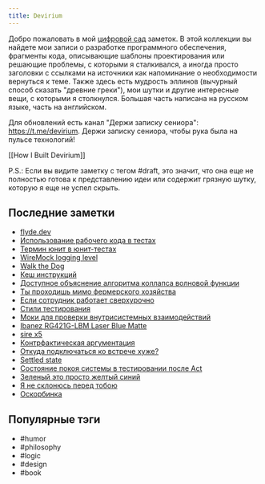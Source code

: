 ```yaml
---
title: Devirium
---
```


Добро пожаловать в мой [цифровой сад](https://maggieappleton.com/garden-history) заметок. В этой коллекции вы найдете мои записи о разработке программного обеспечения, фрагменты кода, описывающие шаблоны проектирования или решающие проблемы, с которыми я сталкивался, а иногда просто заголовки с ссылками на источники как напоминание о необходимости вернуться к теме. Также здесь есть мудрость эллинов (вычурный способ сказать "древние греки"), мои шутки и другие интересные вещи, с которыми я столкнулся. Большая часть написана на русском языке, часть на английском.

Для обновлений есть канал "Держи записку сениора": https://t.me/devirium. Держи записку сениора, чтобы рука была на пульсе технологий!

[[How I Built Devirium]]

P.S.: Если вы видите заметку с тегом #draft, это значит, что она еще не полностью готова к представлению идеи или содержит грязную шутку, которую я еще не успел скрыть.

## Последние заметки
- [flyde.dev](2025/2025-04/flyde.dev.md)
- [Использование рабочего кода в тестах](2025/2025-04/Использование-рабочего-кода-в-тестах.md)
- [Термин юнит в юнит-тестах](2025/2025-04/Термин-юнит-в-юнит-тестах.md)
- [WireMock logging level](2025/2025-04/WireMock-logging-level.md)
- [Walk the Dog](2025/2025-04/Walk-the-Dog.md)
- [Кеш инструкций](2025/2025-04/Кеш-инструкций.md)
- [Доступное объяснение алгоритма коллапса волновой функции](2025/2025-04/Доступное-объяснение-алгоритма-коллапса-волновой-функции.md)
- [Ты проходишь мимо фермерского хозяйства](2025/2025-04/Ты-проходишь-мимо-фермерского-хозяйства.md)
- [Если сотрудник работает сверхурочно](2025/2025-04/Если-сотрудник-работает-сверхурочно.md)
- [Стили тестирования](2025/2025-04/Стили-тестирования.md)
- [Моки для проверки внутрисистемных взаимодействий](2025/2025-04/Моки-для-проверки-внутрисистемных-взаимодействий.md)
- [Ibanez RG421G-LBM Laser Blue Matte](2025/2025-04/Ibanez-RG421G-LBM-Laser-Blue-Matte.md)
- [sire x5](2025/2025-04/sire-x5.md)
- [Контрфактическая аргументация](2025/2025-04/Контрфактическая-аргументация.md)
- [Откуда подключаться ко встрече хуже?](2025/2025-04/Откуда-подключаться-ко-встрече-хуже?.md)
- [Settled state](2025/2025-04/Settled-state.md)
- [Состояние покоя системы в тестировании после Act](2025/2025-04/Состояние-покоя-системы-в-тестировании-после-Act.md)
- [Зеленый это просто желтый синий](2025/2025-04/Зеленый-это-просто-желтый-синий.md)
- [Я не склонюсь перед тобою](2025/2025-04/Я-не-склонюсь-перед-тобою.md)
- [Оскорбинка](2025/2025-04/Оскорбинка.md)


## Популярные тэги
- #humor
- #philosophy
- #logic
- #design
- #book
